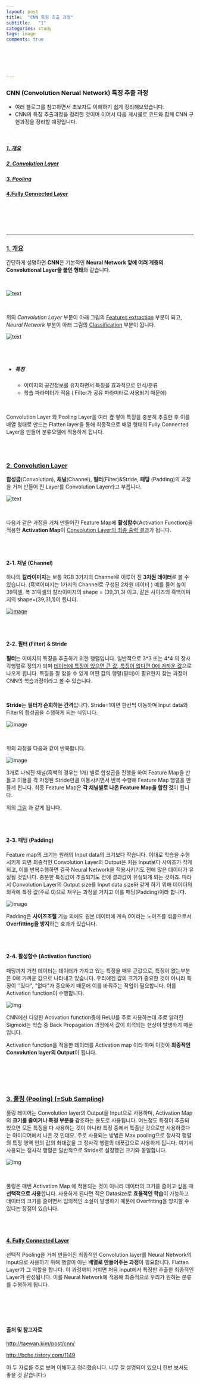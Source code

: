 ```yaml
---
layout: post
title:  "CNN 특징 추출 과정"
subtitle:   "1"
categories: study
tags: image
comments: true






---
```




### CNN (Convolution Nerual Network) 특징 추출 과정

- 여러 블로그를 참고하면서 초보자도 이해하기 쉽게 정리해보았습니다.
- CNN의 특징 추출과정을 정리한 것이며 이어서 다음 게시물로 코드와 함께 CNN 구현과정을 정리할 예정입니다.

<br/>

##### [1. 개요](#개요)

##### [2. Convolution Layer](#convolution_layer)

##### [3. Pooling](#pooling)

#### **[4.Fully Connected Layer](#fully)**

<br/>

<br/>

<br/>

<br/>

---

### [1. 개요](#개요)

간단하게 설명하면 **CNN**은 기본적인 **Neural Network 앞에 여러 계층의 Convolutional Layer을 붙인 형태**와 같습니다.

<br/>

![text](https://t1.daumcdn.net/cfile/tistory/213C6141583ED6AB0A "출처:https://t1.daumcdn.net/cfile/tistory/213C6141583ED6AB0A")

<br/>

위의 *Convolution Layer* 부분이 아래 그림의 <u>Features extraction</u> 부분이 되고, *Neural Network* 부분이 아래 그림의 <u>Classification</u> 부분이 됩니다.



![text](https://taewanmerepo.github.io/2018/01/cnn/head.png "https://taewanmerepo.github.io/2018/01/cnn/head.png")

<br/>

<br/>

- ##### 특징

  - 이미지의 공간정보를 유지하면서 특징을 효과적으로 인식/분류
  - 학습 파라미터가 적음 ( Filter가 공유 파라미터로 사용되기 때문에)

<br/>

Convolution Layer 와 Pooling Layer을 여러 곂 쌓아 특징을 충분히 추출한 후 이를 배열 형태로 만드는 Flatten layer을 통해 최종적으로 배열 형태의 Fully Connected Layer을 만들어 분류모델에 적용하게 됩니다.

<br/>

<br/>

### [2. Convolution Layer](#convolution_layer)

 **합성곱**(Convolution), **채널**(Channel), **필터**(Filter)&Stride, **패딩** (Padding)의 과정을 거쳐 만들어 진 Layer를 Convolution Layer라고 부릅니다.



![text](https://taewanmerepo.github.io/2018/01/cnn/conv2.png "출처:https://taewanmerepo.github.io/2018/01/cnn/conv2.png")

<br/>

다음과 같은 과정을 거쳐 만들어진 Feature Map에 **활성함수**(Activation Function)을 적용한 **Activation Map**이 <u>Convolution Layer의 최종 출력 결과</u>가 됩니다.

<br/>

<br/>

#### 2-1. 채널 (Channel)

하나의 **칼라이미지**는 보통 RGB 3가지의 Channel로 이루어 진 **3차원 데이터**로 볼 수 있습니다. (흑백이미지는 1가지의 Channel로 구성된 2차원 데이터 ) 예를 들어 높이 39픽셀, 폭 31픽셀의 칼라이미지의 shape = (39,31,3) 이고, 같은 사이즈의 흑백이미지의 shape=(39,31,1)이 됩니다. 

[![image](https://taewanmerepo.github.io/2018/01/cnn/channel.jpg)](#map)

<br/>

<br/>

#### 2-2. 필터 (Filter) & Stride

**필터**는 이미지의 특징을 추출하기 위한 행렬입니다. 일반적으로 3\*3 또는 4\*4 의 정사각행렬로 정의가 되며 <u>데이터에 특징이 있으면 큰 값, 특징이 없다면 0에 가까운 값</u>으로 나오게 됩니다. 특징을 잘 찾을 수 있게 어떤 값의 행렬(필터)이 필요한지 찾는 과정이 CNN의 학습과정이라고 볼 수 있습니다.

<br/>

**Stride**는 **필터가 순회하는 간격**입니다. Stride=1이면 한칸씩 이동하며 Input data와 Filter의 합성곱을 수행하게 되는 식입니다. 

![image](https://taewanmerepo.github.io/2018/01/cnn/conv.png)

<br/>

위의 과정을 다음과 같이 반복합니다.

![image](https://taewanmerepo.github.io/2018/01/cnn/filter.jpg)

3개로 나눠진 채널(흑백의 경우는 1개) 별로 합성곱을 진행을 하여 Feature Map을 만들고 이들을 각 지정된 Stride만큼 이동시키면서 반복 수행해 Feature Map 행렬을 만들게 됩니다. 최종 Feature Map은 **각 채널별로 나온 Feature Map을 합한 것**이 됩니다.

위의 [그림](#map) 과 같게 됩니다.

<br/>

<br/>

#### 2-3. 패딩 (Padding)

Feature map의 크기는 원래의  Input data의 크기보다 작습니다. 이대로 학습을 수행시키게 되면 최종적인 Convolution Layer의 Output은 처음 Input보다 사이즈가 작게 되고, 이를 반복수행하면 결국 Neural Network을 적용시키기도 전에 많은 데이터가 유실될 것입니다. 충분한 특징값이 추출되기도 전에 결과값이 유실되게 되는 것이죠. 따라서  Convolution Layer의 Output size를 Input data size와 같게 하기 위해 데이터의 외곽에 특정 값(주로 0)으로 채우는 과정을 거치고 이를 패딩(Padding)이라 합니다.

![image](https://taewanmerepo.github.io/2018/01/cnn/padding.png)

Padding은 **사이즈조절** 기능 외에도 원본 데이터에 계속 0이라는 노이즈를 섞음으로서 **Overfitting을 방지**하는 효과가 있습니다. 

<br/>

<br/>

#### 2-4. 활성함수 (Activation function)

패딩까지 거친 데이터는 데이터가 가지고 있는 특징을 매우 큰값으로, 특징이 없는부분은 0에 가까운 값으로 나타내고 있습니다. 우리에겐 값의 크기가  중요한 것이 아니라 특징이 ''있다", "없다"가 중요하기 때문에 이를 바꿔주는 작업이 필요합니다. 이를 Activation function이 수행합니다.

![img](https://t1.daumcdn.net/cfile/tistory/227DB641583ED6AE3B)

CNN에선 다양한 Activation function중에 ReLU를 주로 사용하는데 주로 알려진 Sigmoid는 학습 중 Back Propagation 과정에서 값이 희석되는 현상이 발생하기 때문입니다.

Activation function을 적용한 데이터를 Activation map 이라 하며 이것이 **최종적인 Convolution layer의 Output**이 됩니다.

<br/><br/>

<br/>

### [3. 풀링 (Pooling) (=Sub Sampling)](#pooling)

풀링 레이어는 Convolution layer의 Output을 Input으로 사용하며, Activation Map의 **크기를 줄이거나 특정 부분을 강**조하는 용도로 사용됩니다. 어느정도 특징이 추출되었으면 모든 특징을 다 사용하는 것이 아니라 특징 중에서 특출난 것으로만 사용하겠다는 아이디어에서 나온 것 인데요. 주로 사용되는 방법은 Max pooling으로 정사각 행렬의 특정 영역 안의 값의 최대값을 그 정사각 행렬의 대푯값으로 사용하게 됩니다. 여기서 사용되는 정사각 행렬은 일반적으로 Stride로 설정했던 크기와 동일합니다.

![img](https://t1.daumcdn.net/cfile/tistory/2121E641583ED6AF23)

<br/>

풀링은 매번 Activation Map 에 적용되는 것이 아니라 데이터의 크기를 줄이고 싶을 때 **선택적으로 사용**합니다. 사용하게 된다면 적은 Datasize로 **효율적인 학습**이 가능하고 데이터의 크기를 줄이면서 임의적인 소실이 발생하기 때문에 Overfitting을 방지할 수 있다는 장점이 있습니다.

<br/>

<br/>

#### [4. Fully Connected Layer](#fully)

선택적 Pooling을 거쳐 만들어진 최종적인 Convolution layer를 Neural Network의 Input으로 사용하기 위해 행렬이 아닌 **배열로 만들어주는 과정**이 필요합니다. Flatten Layer가 그 역할을 합니다. 이 과정까지 거치면 처음 Input에서 특징만 추출한 최종적인 Layer가 완성됩니다. 이를 Neural Network에 적용해 최종적으로 우리가 원하는 분류를 수행하게 됩니다.

<br/>

<br/>

<br/>

<br/>

#### 출처 및 참고자료

http://taewan.kim/post/cnn/

http://bcho.tistory.com/1149

이 두 자료를 주로 보며 이해하고 정리했습니다. 너무 잘 설명되어 있으니 한번 보셔도 좋을 것 같습니다:)

